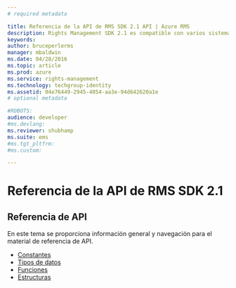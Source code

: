 ```yaml
---
# required metadata

title: Referencia de la API de RMS SDK 2.1 API | Azure RMS
description: Rights Management SDK 2.1 es compatible con varios sistemas operativos; Android, iOS, OS X, Linux, Windows Phone y Tienda Windows.
keywords:
author: bruceperlerms
manager: mbaldwin
ms.date: 04/28/2016
ms.topic: article
ms.prod: azure
ms.service: rights-management
ms.technology: techgroup-identity
ms.assetid: 04e76449-2945-4054-aa3e-94d642620a1e
# optional metadata

#ROBOTS:
audience: developer
#ms.devlang:
ms.reviewer: shubhamp
ms.suite: ems
#ms.tgt_pltfrm:
#ms.custom:

---
```


# Referencia de la API de RMS SDK 2.1 

## Referencia de API

En este tema se proporciona información general y navegación para el material de referencia de API.

- [Constantes](/rights-management/sdk/2.1/api/win/constants)
- [Tipos de datos](/rights-management/sdk/2.1/api/win/data%20types)
- [Funciones](/rights-management/sdk/2.1/api/win/functions)
- [Estructuras](/rights-management/sdk/2.1/api/win/structures)



<!--HONumber=May16_HO2-->


